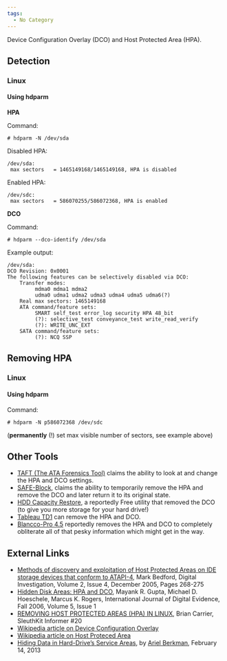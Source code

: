 ```yaml
---
tags:
  - No Category
---
```

Device Configuration Overlay (DCO) and Host Protected Area (HPA).

## Detection

### Linux

#### Using hdparm

**HPA**

Command:

    # hdparm -N /dev/sda

Disabled HPA:

    /dev/sda:
     max sectors   = 1465149168/1465149168, HPA is disabled

Enabled HPA:

    /dev/sdc:
     max sectors   = 586070255/586072368, HPA is enabled

**DCO**

Command:

    # hdparm --dco-identify /dev/sda

Example output:

    /dev/sda:
    DCO Revision: 0x0001
    The following features can be selectively disabled via DCO:
        Transfer modes:
             mdma0 mdma1 mdma2
             udma0 udma1 udma2 udma3 udma4 udma5 udma6(?)
        Real max sectors: 1465149168
        ATA command/feature sets:
             SMART self_test error_log security HPA 48_bit
             (?): selective_test conveyance_test write_read_verify
             (?): WRITE_UNC_EXT
        SATA command/feature sets:
             (?): NCQ SSP

## Removing HPA

### Linux

#### Using hdparm

Command:

    # hdparm -N p586072368 /dev/sdc

(**permanently** (!) set max visible number of sectors, see example
above)

## Other Tools

- [TAFT (The ATA Forensics Tool)](https://vidstromlabs.com/freetools/taft/)
  claims the ability to look at and change the HPA and DCO settings.
- [SAFE-Block](https://www.softpedia.com/get/Security/Security-Related/SAFE-Block.shtml),
  claims the ability to temporarily remove the HPA and remove the DCO
  and later return it to its original state.
- [HDD Capacity
  Restore](http://hddguru.com/software/2007.07.20-HDD-Capacity-Restore-Tool/),
  a reportedly Free utility that removed the DCO (to give you more
  storage for your hard drive!)
- [Tableau
  TD1](http://www.tableau.com/pdf/en/Tableau_TD1_Product_Brief.pdf) can
  remove the HPA and DCO.
- [Blancco-Pro
  4.5](http://www.mp3cdsoftware.com/blancco---pro-download-292.htm)
  reportedly removes the HPA and DCO to completely obliterate all of
  that pesky information which might get in the way.

## External Links

- [Methods of discovery and exploitation of Host Protected Areas on IDE
  storage devices that conform to
  ATAPI-4](http://www.sciencedirect.com/science?_ob=ArticleURL&_udi=B7CW4-4HR72JM-2&_user=3326500&_rdoc=1&_fmt=&_orig=search&_sort=d&view=c&_acct=C000060280&_version=1&_urlVersion=0&_userid=3326500&md5=030e6e2928779b385c76658736d11b98),
  Mark Bedford, Digital Investigation, Volume 2, Issue 4, December 2005,
  Pages 268-275
- [Hidden Disk Areas: HPA and
  DCO](https://www.utica.edu/academic/institutes/ecii/publications/articles/EFE36584-D13F-2962-67BEB146864A2671.pdf),
  Mayank R. Gupta, Michael D. Hoeschele, Marcus K. Rogers, International
  Journal of Digital Evidence, Fall 2006, Volume 5, Issue 1
- [REMOVING HOST PROTECTED AREAS (HPA) IN
  LINUX](http://www.sleuthkit.org/informer/sleuthkit-informer-20.txt),
  Brian Carrier, SleuthKit Informer \#20
- [Wikipedia article on Device Configuration
  Overlay](https://en.wikipedia.org/wiki/Device_configuration_overlay)
- [Wikipedia article on Host Proteced
  Area](https://en.wikipedia.org/wiki/Host_protected_area)
- [Hiding Data in Hard-Drive’s Service
  Areas](http://www.recover.co.il/SA-cover/SA-cover.pdf), by [Ariel
  Berkman](ariel_berkman.md), February 14, 2013